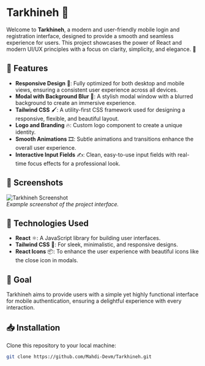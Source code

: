 # Tarkhineh 🌿

Welcome to **Tarkhineh**, a modern and user-friendly mobile login and registration interface, designed to provide a smooth and seamless experience for users. This project showcases the power of React and modern UI/UX principles with a focus on clarity, simplicity, and elegance. 🌟

## 🚀 Features

- **Responsive Design** 📱: Fully optimized for both desktop and mobile views, ensuring a consistent user experience across all devices.
- **Modal with Background Blur** 💫: A stylish modal window with a blurred background to create an immersive experience.
- **Tailwind CSS** 🖌️: A utility-first CSS framework used for designing a responsive, flexible, and beautiful layout.
- **Logo and Branding** 🔥: Custom logo component to create a unique identity.
- **Smooth Animations** 🎞️: Subtle animations and transitions enhance the overall user experience.
- **Interactive Input Fields** ✍️: Clean, easy-to-use input fields with real-time focus effects for a professional look.

## 📸 Screenshots

![Tarkhineh Screenshot](https://via.placeholder.com/150)  
*Example screenshot of the project interface.*

## 🔧 Technologies Used

- **React** ⚛️: A JavaScript library for building user interfaces.
- **Tailwind CSS** 🌈: For sleek, minimalistic, and responsive designs.
- **React Icons** 📦: To enhance the user experience with beautiful icons like the close icon in modals.

## 🎯 Goal

Tarkhineh aims to provide users with a simple yet highly functional interface for mobile authentication, ensuring a delightful experience with every interaction.

## 📥 Installation

Clone this repository to your local machine:

```bash
git clone https://github.com/Mahdi-Devm/Tarkhineh.git
